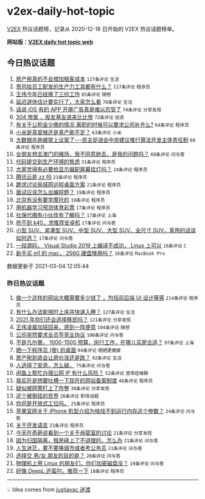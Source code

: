 # v2ex-daily-hot-topic

[V2EX](https://www.v2ex.com/) 热议话题榜，记录从 2020-12-18 日开始的 V2EX 热议话题榜单。

**网站版：[V2EX daily hot topic web](https://boojack.github.io/v2ex-daily-hot-topic-web/)**

## 今日热议话题

<!-- TODAY BEGIN -->

1. [房产税真的不会增加租客成本](https://www.v2ex.com/t/758303) `127条评论` `生活`
1. [贵司给员工配发的生产力工具都有什么？](https://www.v2ex.com/t/758347) `117条评论` `程序员`
1. [王伟今年已经换了三份工作](https://www.v2ex.com/t/758236) `85条评论` `随想`
1. [延迟退休估计要实行了，大家怎么看](https://www.v2ex.com/t/758335) `76条评论` `生活`
1. [话说 iOS 有的 APP 开屏广告真是难以忍受了](https://www.v2ex.com/t/758249) `74条评论` `分享发现`
1. [304 惨案 ，股友基友进来比比惨](https://www.v2ex.com/t/758341) `73条评论` `投资`
1. [有关于公积金少缴的情况,离职的时候可以要求公司补齐么?](https://www.v2ex.com/t/758294) `64条评论` `程序员`
1. [小米是真耍猴还是真产能不足？](https://www.v2ex.com/t/758414) `63条评论` `小米`
1. [大数据杀熟被提上议案了---民主促进会中央建议推行算法开发主体责任制](https://www.v2ex.com/t/758272) `60条评论` `程序员`
1. [女朋友想去澳门的赌场，我不同意她去，是我的问题吗？](https://www.v2ex.com/t/758504) `60条评论` `问与答`
1. [代码提交到生产环境的焦虑](https://www.v2ex.com/t/758327) `31条评论` `程序员`
1. [大家觉得有必要给显示器配屏幕挂灯吗？](https://www.v2ex.com/t/758476) `24条评论` `程序员`
1. [腾讯云是 zz 吗](https://www.v2ex.com/t/758268) `23条评论` `程序员`
1. [跪求讨论局域网远程桌面方案](https://www.v2ex.com/t/758326) `21条评论` `程序员`
1. [面试应该怎么出编程题？](https://www.v2ex.com/t/758488) `19条评论` `程序员`
1. [北京有没有要学摩托的](https://www.v2ex.com/t/758481) `19条评论` `程序员`
1. [用机器学习预测体育彩票](https://www.v2ex.com/t/758563) `17条评论` `程序员`
1. [社保代缴有小伙伴有了解吗？](https://www.v2ex.com/t/758505) `17条评论` `上海`
1. [抢不到 k40，求推荐安卓机](https://www.v2ex.com/t/758316) `17条评论` `问与答`
1. [小型 SUV、紧凑型 SUV、中型 SUV、大型 SUV、全尺寸 SUV，家用的话该如何选？](https://www.v2ex.com/t/758251) `17条评论` `问与答`
1. [一段源码， Visual Studio 2019 上编译不成功， Linux 上可以](https://www.v2ex.com/t/758288) `16条评论` `C`
1. [新手买 m1 的 mac， 256G 硬盘够用吗？](https://www.v2ex.com/t/758263) `16条评论` `MacBook Pro`

数据更新于 2021-03-04 12:05:44

<!-- TODAY END -->

### 昨日热议话题

<!-- YESTERDAY BEGIN -->

1. [做一个这样的网站大概需要多少钱了 ，包括前后端 UI 设计等等](https://www.v2ex.com/t/757895) `214条评论` `程序员`
1. [有什么办法能按时上床并快速入睡？](https://www.v2ex.com/t/757861) `127条评论` `生活`
1. [2021 年你们还会选择移民吗？](https://www.v2ex.com/t/757986) `121条评论` `分享发现`
1. [王伟凌晨加班回来，感到一阵便意](https://www.v2ex.com/t/757833) `104条评论` `随想`
1. [公司突然要求全员签竞业协议](https://www.v2ex.com/t/757875) `100条评论` `问与答`
1. [不是凡尔赛， 1000-1500 预算，闵行工作，在哪儿买房合适？](https://www.v2ex.com/t/757944) `97条评论` `上海`
1. [晒一下程序员 (我) 的桌面](https://www.v2ex.com/t/758028) `94条评论` `晒晒更健康`
1. [房产税到底会让房价涨还是跌？](https://www.v2ex.com/t/757991) `92条评论` `生活`
1. [人选择了安逸，怎么破。](https://www.v2ex.com/t/757841) `75条评论` `问与答`
1. [闲鱼上帮忙办理公网 IP 有什么风险？](https://www.v2ex.com/t/757849) `52条评论` `宽带症候群`
1. [我实在是想要吐槽一下现在的网站备案制度](https://www.v2ex.com/t/757917) `46条评论` `程序员`
1. [疑似被网警盯上了咋整](https://www.v2ex.com/t/758108) `38条评论` `分享发现`
1. [这个被倒挂的世界](https://www.v2ex.com/t/758080) `26条评论` `职场话题`
1. [你司是开放式工位吗。](https://www.v2ex.com/t/758136) `25条评论` `程序员`
1. [苹果官网关于 iPhone 机型介绍为啥找不到运行内存这个参数？](https://www.v2ex.com/t/758199) `24条评论` `问与答`
1. [关于开发语言](https://www.v2ex.com/t/758148) `22条评论` `程序员`
1. [今天在奇葩说看到一个关于母婴室的讨论](https://www.v2ex.com/t/758197) `21条评论` `分享发现`
1. [因为归国隔离，租房碰上了不讲理的，怎么办](https://www.v2ex.com/t/758034) `21条评论` `问与答`
1. [人生迷茫，要不要换城市或者考公务员](https://www.v2ex.com/t/757950) `21条评论` `问与答`
1. [选择交 男/女 朋友的目的是？](https://www.v2ex.com/t/758087) `20条评论` `问与答`
1. [物理机上用 Linux 的朋友们，你们加密磁盘没？](https://www.v2ex.com/t/758189) `19条评论` `问与答`
1. [好像 DeepL 还蛮叼，推荐一下](https://www.v2ex.com/t/758145) `18条评论` `程序员`

<!-- YESTERDAY END -->

---

💡 Idea comes from [justjavac 迷渡](https://github.com/justjavac/)
